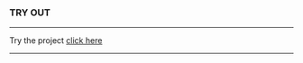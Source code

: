### TRY OUT
 ---
 
 Try the project [click here][link]
 
 ---
 
 
 [link]:https://chaitak-gorai.github.io/learning_javascript/num_guesser/
